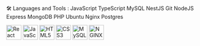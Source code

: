 
🛠️ Languages and Tools :
JavaScript  TypeScript  MySQL  NestJS  Git NodeJS Express MongoDB PHP Ubuntu Nginx Postgres

<img src="https://cdn.jsdelivr.net/npm/simple-icons@7.2.0/icons/react.svg" alt="React" width="40" height="40" />
<img src="https://cdn.jsdelivr.net/npm/simple-icons@7.2.0/icons/javascript.svg" alt="JavaScript" width="40" height="40" />
<img src="https://cdn.jsdelivr.net/npm/simple-icons@7.2.0/icons/html5.svg" alt="HTML5" width="40" height="40" />
<img src="https://cdn.jsdelivr.net/npm/simple-icons@7.2.0/icons/css3.svg" alt="CSS3" width="40" height="40" />
<img src="https://cdn.jsdelivr.net/npm/simple-icons@7.2.0/icons/mysql.svg" alt="MySQL" width="40" height="40" />
<img src="https://cdn.jsdelivr.net/npm/simple-icons@7.2.0/icons/nginx.svg" alt="NGINX" width="40" height="40" />

<!--
**Alikhan-iitu/Alikhan-iitu** is a ✨ _special_ ✨ repository because its `README.md` (this file) appears on your GitHub profile.

Here are some ideas to get you started:

- 🔭 I’m currently working on ...
- 🌱 I’m currently learning ...
- 👯 I’m looking to collaborate on ...
- 🤔 I’m looking for help with ...
- 💬 Ask me about ...
- 📫 How to reach me: ...
- 😄 Pronouns: ...
- ⚡ Fun fact: ...
-->
